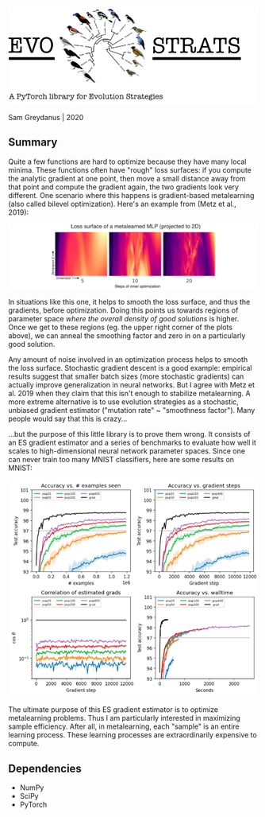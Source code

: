 ![evostrats.png](static/evostrats.png)

Sam Greydanus | 2020

Summary
--------
Quite a few functions are hard to optimize because they have many local minima. These functions often have "rough" loss surfaces: if you compute the analytic gradient at one point, then move a small distance away from that point and compute the gradient again, the two gradients look very different. One scenario where this happens is gradient-based metalearning (also called bilevel optimization). Here's an example from (Metz et al., 2019):

![surface.png](static/surface.png)

In situations like this one, it helps to smooth the loss surface, and thus the gradients, before optimization. Doing this points us towards regions of parameter space _where the overall density of good solutions_ is higher. Once we get to these regions (eg. the upper right corner of the plots above), we can anneal the smoothing factor and zero in on a particularly good solution.

Any amount of noise involved in an optimization process helps to smooth the loss surface. Stochastic gradient descent is a good example: empirical results suggest that smaller batch sizes (more stochastic gradients) can actually improve generalization in neural networks. But I agree with Metz et al. 2019 when they claim that this isn't enough to stabilize metalearning. A more extreme alternative is to use evolution strategies as a stochastic, unbiased gradient estimator ("mutation rate" ~ "smoothness factor"). Many people would say that this is crazy...

...but the purpose of this little library is to prove them wrong. It consists of an ES gradient estimator and a series of benchmarks to evaluate how well it scales to high-dimensional neural network parameter spaces. Since one can never train too many MNIST classifiers, here are some results on MNIST:

![evostrats_mnist.png](static/evostrats_mnist.png)

The ultimate purpose of this ES gradient estimator is to optimize metalearning problems. Thus I am particularly interested in maximizing sample efficiency. After all, in metalearning, each "sample" is an entire learning process. These learning processes are extraordinarily expensive to compute.

Dependencies
--------
 * NumPy
 * SciPy
 * PyTorch